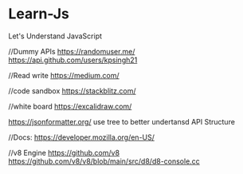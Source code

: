 # Learn-Js
Let's Understand JavaScript


//Dummy APIs
https://randomuser.me/
https://api.github.com/users/kpsingh21

//Read write
https://medium.com/

//code sandbox
https://stackblitz.com/

//white board
https://excalidraw.com/

https://jsonformatter.org/ 
use tree to better undertansd API Structure

//Docs:
https://developer.mozilla.org/en-US/

//v8 Engine
https://github.com/v8
https://github.com/v8/v8/blob/main/src/d8/d8-console.cc